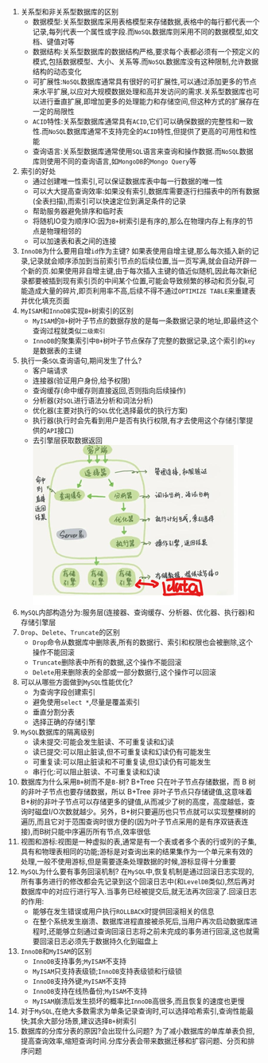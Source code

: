 1. 关系型和非关系型数据库的区别
   * 数据模型:关系型数据库采用表格模型来存储数据,表格中的每行都代表一个记录,每列代表一个属性或字段.而`NoSQL`数据库则采用不同的数据模型,如文档、键值对等
   * 数据结构:关系型数据库的数据结构严格,要求每个表都必须有一个预定义的模式,包括数据模型、大小、关系等.而`NoSQL`数据库没有这种限制,允许数据结构的动态变化
   * 可扩展性:`NoSQL`数据库通常具有很好的可扩展性,可以通过添加更多的节点来水平扩展,以应对大规模数据处理和高并发访问的需求.关系型数据库也可以进行垂直扩展,即增加更多的处理能力和存储空间,但这种方式的扩展存在一定的局限性
   * `ACID`特性:关系型数据库通常具有`ACID`,它们可以确保数据的完整性和一致性.而`NoSQL`数据库通常不支持完全的`ACID`特性,但提供了更高的可用性和性能
   * 查询语言:关系型数据库通常使用`SQL`语言来查询和操作数据.而`NoSQL`数据库则使用不同的查询语言,如`MongoDB`的`Mongo Query`等
2. 索引的好处
   * 通过创建唯一性索引,可以保证数据库表中每一行数据的唯一性
   * 可以大大提高查询效率:如果没有索引,数据库需要逐行扫描表中的所有数据(全表扫描),而索引可以快速定位到满足条件的记录
   * 帮助服务器避免排序和临时表
   * 将随机IO变为顺序IO:因为`B+`树索引是有序的,那么在物理内存上有序的节点是物理相邻的
   * 可以加速表和表之间的连接   
3. `InnoDB`为什么要用自增`id`作为主键?
   如果表使用自增主键,那么每次插入新的记录,记录就会顺序添加到当前索引节点的后续位置,当一页写满,就会自动开辟一个新的页.如果使用非自增主键,由于每次插入主键的值近似随机,因此每次新纪录都要被插到现有索引页的中间某个位置,可能会导致频繁的移动和页分裂,可能造成大量的碎片,即页利用率不高,后续不得不通过`OPTIMIZE TABLE`来重建表并优化填充页面
4. `MyISAM`和`InnoDB`实现`B+`树索引的区别
   * `MyISAM`的`B+`树叶子节点的数据存放的是每一条数据记录的地址,即最终这个查询过程就类似`二级索引`
   * `InnoDB`的聚集索引中`B+`树叶子节点保存了完整的数据记录,这个索引的`key`是数据表的主键
5. 执行一条`SQL`查询语句,期间发生了什么?
   * 客户端请求
   * 连接器(验证用户身份,给予权限)
   * 查询缓存(命中缓存则直接返回,否则指向后续操作)
   * 分析器(对`SQL`进行语法分析和词法分析)
   * 优化器(主要对执行的`SQL`优化选择最优的执行方案)
   * 执行器(执行时会先看到用户是否有执行权限,有才去使用这个存储引擎提供的`API`接口)
   * 去引擎层获取数据返回
   ![](../markdown图像集/2025-04-05-10-16-22.png)
6. `MySQL`内部构造分为:服务层(连接器、查询缓存、分析器、优化器、执行器)和存储引擎层
7. `Drop`、`Delete`、`Truncate`的区别
   * `Drop`命令从数据库中删除表,所有的数据行、索引和权限也会被删除,这个操作不能回滚
   * `Truncate`删除表中所有的数据,这个操作不能回滚
   * `Delete`用来删除表的全部或一部分数据行,这个操作可以回滚
8. 可以从哪些方面做到`MySQL`性能优化?
   * 为查询字段创建索引
   * 避免使用`select *`,尽量是覆盖索引
   * 垂直分割分表
   * 选择正确的存储引擎
9. `MySQL`数据库的隔离级别
    * 读未提交:可能会发生脏读、不可重复读和幻读
    * 读已提交:可以阻止脏读,但不可重复读和幻读仍有可能发生
    * 可重复读:可以阻止脏读和不可重复读,但幻读仍有可能发生
    * 串行化:可以阻止脏读、不可重复读和幻读
10. 数据库为什么采用`B+`树而不是`B-`树?
    B+Tree 只在叶子节点存储数据，而 B 树 的非叶子节点也要存储数据，所以 B+Tree 非叶子节点只存储键值,这意味着B+树的非叶子节点可以存储更多的键值,从而减少了树的高度，高度越低，查询时磁盘I/O次数就越少。另外，B+树只要遍历也只节点就可以实现整棵树的遍历,而且它对于范围查询时很方便的(因为叶子节点采用的是有序双链表连接),而B树只能中序遍历所有节点,效率很低
11. 视图和游标:视图是一种虚拟的表,通常是有一个表或者多个表的行或列的子集,具有和物理表相同的功能;游标是对查询出来的结果集作为一个单元来有效的处理,一般不使用游标,但是需要逐条处理数据的时候,游标显得十分重要
12. `MySQL`为什么要有事务回滚机制?
    在`MySQL`中,恢复机制是通过回滚日志实现的,所有事务进行的修改都会先记录到这个回滚日志中(和`LevelDB`类似),然后再对数据库中的对应行进行写入.当事务已经被提交后,就无法再次回滚了.回滚日志的作用:
    * 能够在发生错误或用户执行`ROLLBACK`时提供回滚相关的信息
    * 在整个系统发生崩溃、数据库进程直接被杀死后,当用户再次启动数据库进程时,还能够立刻通过查询回滚日志将之前未完成的事务进行回滚,这也就需要回滚日志必须先于数据持久化到磁盘上
13. `InnoDB`和`MyISAM`的区别
    * `InnoDB`支持事务;`MyISAM`不支持
    * `MyISAM`只支持表级锁;`InnoDB`支持表级锁和行级锁
    * `InnoDB`支持外键;`MyISAM`不支持
    * `InnoDB`支持在线热备份;`MyISAM`不支持
    * `MyISAM`崩溃后发生损坏的概率比`InnoDB`高很多,而且恢复的速度也更慢
14. 对于`MySQL`,在绝大多数需求为单条记录查询时,可以选择哈希索引,查询性能最快;其余大部分场景,建议选择`B+`树索引
15. 数据库的分库分表的原因?会出现什么问题?
    为了减小数据库的单库单表负担,提高查询效率,缩短查询时间.分库分表会带来数据迁移和扩容问题、分页和排序问题